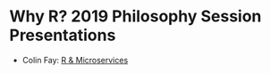 # Why R? 2019 Philosophy Session Presentations

+ Colin Fay: [R & Microservices](https://speakerdeck.com/colinfay/r-and-microservices)
